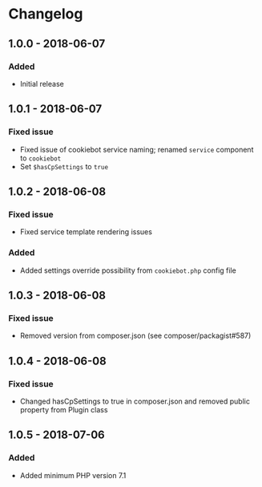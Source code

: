 # Changelog

## 1.0.0 - 2018-06-07
### Added
- Initial release

## 1.0.1 - 2018-06-07
### Fixed issue
- Fixed issue of cookiebot service naming; renamed `service` component to `cookiebot`
- Set `$hasCpSettings` to `true`

## 1.0.2 - 2018-06-08
### Fixed issue
- Fixed service template rendering issues
### Added
- Added settings override possibility from `cookiebot.php` config file

## 1.0.3 - 2018-06-08
### Fixed issue
- Removed version from composer.json (see composer/packagist#587)

## 1.0.4 - 2018-06-08
### Fixed issue
- Changed hasCpSettings to true in composer.json and removed public property from Plugin class

## 1.0.5 - 2018-07-06
### Added
- Added minimum PHP version 7.1